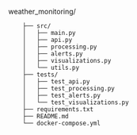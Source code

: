 weather_monitoring/

        ├── src/
        │   ├── main.py
        │   ├── api.py
        │   ├── processing.py
        │   ├── alerts.py
        │   ├── visualizations.py
        │   └── utils.py
        ├── tests/
        │   ├── test_api.py
        │   ├── test_processing.py
        │   ├── test_alerts.py
        │   └── test_visualizations.py
        ├── requirements.txt
        ├── README.md
        └── docker-compose.yml
